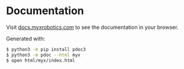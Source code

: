 # Documentation
Visit [docs.myxrobotics.com](https://docs.myxrobotics.com) to see the documentation in your browser.

Generated with:
```sh
$ python3 -m pip install pdoc3
$ python3 -m pdoc --html myx
$ open html/myx/index.html
```
